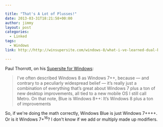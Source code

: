 ```yaml
---

title: "That's A Lot of Plusses!"
date: 2013-03-31T18:21:58+00:00
author: jimmy
layout: post
categories:
  - Linked
tags:
  - Windows
link: http://http://winsupersite.com/windows-8/what-i-ve-learned-dual-booting-blue  
  
---
```


  
Paul Thorrott, on his <a href="http://http://winsupersite.com/windows-8/what-i-ve-learned-dual-booting-blue">Supersite for Windows</a>:
  
>I’ve often described Windows 8 as Windows 7++, because — and contrary to a peculiarly widespread belief — it’s really just a combination of everything that’s great about Windows 7 plus a ton of new desktop improvements, all tied to a new mobile OS I still call Metro. On that note, Blue is Windows 8++: It’s Windows 8 plus a ton of improvements

So, if we're doing the math correctly, Windows Blue is just Windows 7++++. Or is it Windows 7+<sup>16</sup>?  I don't know if we add or multiply made up modifiers.
  
